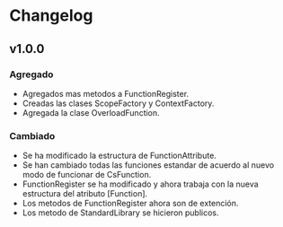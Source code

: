 ﻿# Changelog

## v1.0.0

### Agregado
- Agregados mas metodos a FunctionRegister. 
- Creadas las clases ScopeFactory y ContextFactory.
- Agregada la clase OverloadFunction.

### Cambiado
- Se ha modificado la estructura de FunctionAttribute.
- Se han cambiado todas las funciones estandar de acuerdo al nuevo modo de funcionar de CsFunction.
- FunctionRegister se ha modificado y ahora trabaja con la nueva estructura del atributo [Function].
- Los metodos de FunctionRegister ahora son de extención.
- Los metodo de StandardLibrary se hicieron publicos.